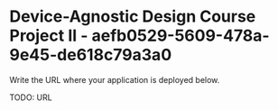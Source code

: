 # Device-Agnostic Design Course Project II - aefb0529-5609-478a-9e45-de618c79a3a0

Write the URL where your application is deployed below.

TODO: URL